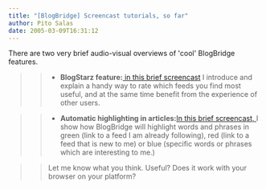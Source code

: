 ```yaml
---
title: "[BlogBridge] Screencast tutorials, so far"
author: Pito Salas
date: 2005-03-09T16:31:12
---
```


There are two very brief audio-visual overviews of 'cool' BlogBridge features.

>>

>>   * **BlogStarz feature:**[ in this brief
screencast](<http://www.blogbridge.com/movies/overview.mov>) I introduce and
explain a handy way to rate which feeds you find most useful, and at the same
time benefit from the experience of other users.

>>   * **Automatic highlighting in articles:**[In this brief screencast,
](<http://www.blogbridge.com/movies/highlights.mov>)I show how BlogBridge will
highlight words and phrases in green (link to a feed I am already following),
red (link to a feed that is new to me) or blue (specific words or phrases
which are interesting to me.)

>>

>> Let me know what you think. Useful? Does it work with your browser on your
platform?


